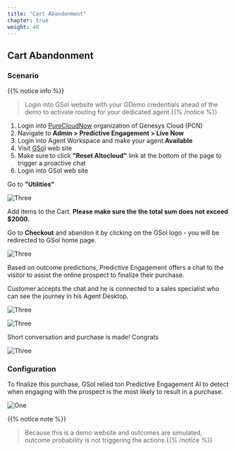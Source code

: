 ```yaml
---
title: "Cart Abandonment"
chapter: true
weight: 40
---
```


## Cart Abandonment

### Scenario

 {{% notice info %}}
> Login into GSol website with your GDemo credentials ahead of the demo to activate routing for your dedicated agent.{{% /notice %}}

1. Login into [PureCloudNow](https://login.mypurecloud.com/#/authenticate-adv/org/purecloudnow) organization of Genesys Cloud (PCN)
2. Navigate to **Admin > Predictive Engagement > Live Now**
3. Login into Agent Workspace and make your agent **Available**
4. Visit [GSo](https://gsolgc.demo.genesys.com/)l web site
5. Make sure to click **"Reset Altocloud"** link at the bottom of the page to trigger a proactive chat
6. Login into GSol web site

Go to **"Utilities"**

![Three](/images/dx_gso_gpe_sales_1.png)

Add items to the Cart. **Please make sure the the total sum does not exceed $2000.**

Go to **Checkout** and abandon it by clicking on the GSol logo - you will be redirected to GSol home page.

![Three](/images/dx_gso_gpe_sales_2.png)

Based on outcome predictions, Predictive Engagement offers a chat to the visitor to assist the online prospect to finalize their purchase.  

Customer accepts the chat and he is connected to a sales specialist who can see the journey in his Agent Desktop.

![Three](/images/dx_gso_gpe_sales_3.png)

![Three](/images/dx_gso_gpe_sales_4.png)

Short conversation and purchase is made! Congrats

![Three](/images/dx_gso_gpe_sales_5.png)

### Configuration

To finalize this purchase, GSol relied ton Predictive Engagement AI to detect when engaging with the prospect is the most likely to result in a purchase.

![One](/images/dx_gso_gpe_sales_action_1.png)

{{% notice note %}}
> Because this is a demo website and outcomes are simulated, outcome probability is not triggering the actions.{{% /notice %}}
